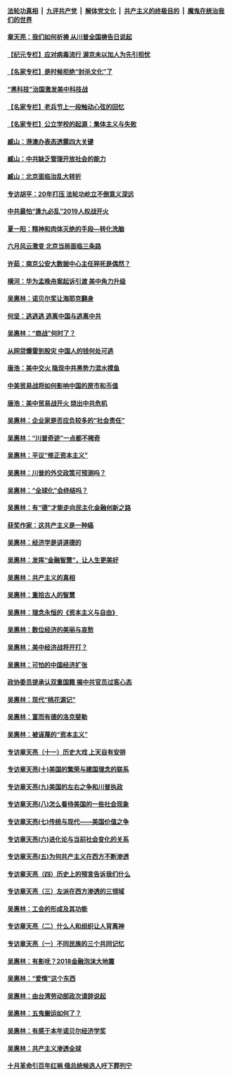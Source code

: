 

####  [法轮功真相](../../../../basic/blob/master/README.md?t=07011331) &nbsp;|&nbsp; [九评共产党](../../../../9ping.md/blob/master/README.md?t=07011331) &nbsp;|&nbsp; [解体党文化](../../../../jtdwh.md/blob/master/README.md?t=07011331)  &nbsp;|&nbsp; [共产主义的终极目的](../../../../gczydzjmd.md/blob/master/README.md?t=07011331) &nbsp;|&nbsp; [魔鬼在统治我们的世界](../../../../mgztzwmdsj.md/blob/master/README.md?t=07011331) 

#### [章天亮：我们如何祈祷 从川普全国祷告日说起](../pages/nsc423/n11944627.md?t=07011331) 

#### [【纪元专栏】应对病毒流行 渥京未以加人为先引担忧](../pages/nsc423/n11875714.md?t=07011331) 

#### [【名家专栏】是时候拒绝“封杀文化”了](../pages/nsc423/n11814093.md?t=07011331) 

#### [“黑科技”治国激发美中科技战](../pages/nsc423/n11638056.md?t=07011331) 

#### [【名家专栏】老兵节上一段触动心弦的回忆](../pages/nsc423/n11646016.md?t=07011331) 

#### [【名家专栏】公立学校的起源：集体主义与失败](../pages/nsc423/n11601833.md?t=07011331) 

#### [臧山：港澳办表态透露四大关键](../pages/nsc423/n11421628.md?t=07011331) 

#### [臧山：中共缺乏管理开放社会的能力](../pages/nsc423/n11407457.md?t=07011331) 

#### [臧山：北京面临治乱大转折](../pages/nsc423/n11406895.md?t=07011331) 

#### [专访胡平：20年打压 法轮功屹立不倒意义深远](../pages/nsc423/n11398800.md?t=07011331) 

#### [中共最怕“逢九必乱”2019人权战开火](../pages/nsc423/n11385248.md?t=07011331) 

#### [夏一阳：精神和肉体灭绝的手段—转化洗脑](../pages/nsc423/n11368250.md?t=07011331) 

#### [六月风云激变 北京当局面临三条路](../pages/nsc423/n11313668.md?t=07011331) 

#### [许茹：南京公安大数据中心主任猝死是偶然？](../pages/nsc423/n11064744.md?t=07011331) 

#### [横河：华为孟晚舟案起诉引渡 美中角力升级](../pages/nsc423/n11027230.md?t=07011331) 

#### [吴惠林：诺贝尔奖让海耶克翻身](../pages/nsc423/n10890049.md?t=07011331) 

#### [何坚：逃逃逃 逃离中国与逃离中共](../pages/nsc423/n10592891.md?t=07011331) 

#### [吴惠林：“商战”何时了？](../pages/nsc423/n10573558.md?t=07011331) 

#### [从网贷爆雷到股灾 中国人的钱何处可逃](../pages/nsc423/n10572800.md?t=07011331) 

#### [唐浩：美中交火 隐现中共黑势力混水摸鱼](../pages/nsc423/n10544040.md?t=07011331) 

#### [中美贸易战将如何影响中国的房市和币值](../pages/nsc423/n10543697.md?t=07011331) 

#### [唐浩：美中贸易战开火 烧出中共危机](../pages/nsc423/n10540126.md?t=07011331) 

#### [吴惠林：企业家是否应负较多的“社会责任”](../pages/nsc423/n10535022.md?t=07011331) 

#### [吴惠林：“川普奇迹”一点都不稀奇](../pages/nsc423/n10512808.md?t=07011331) 

#### [吴惠林：平议“修正资本主义”](../pages/nsc423/n10495724.md?t=07011331) 

#### [吴惠林：川普的外交政策可预测吗？](../pages/nsc423/n10462387.md?t=07011331) 

#### [吴惠林：“全球化”会终结吗？](../pages/nsc423/n10452838.md?t=07011331) 

#### [吴惠林：有“德”才能走向民主化金融创新之路](../pages/nsc423/n10432292.md?t=07011331) 

#### [获奖作家：这共产主义是一种癌](../pages/nsc423/n10431541.md?t=07011331) 

#### [吴惠林：经济学是讲道德的](../pages/nsc423/n10398014.md?t=07011331) 

#### [吴惠林：发挥“金融智慧”，让人生更美好](../pages/nsc423/n10375019.md?t=07011331) 

#### [吴惠林：共产主义的真相](../pages/nsc423/n10351394.md?t=07011331) 

#### [吴惠林：重拾古人的智慧](../pages/nsc423/n10337691.md?t=07011331) 

#### [吴惠林：理念永恒的《资本主义与自由》](../pages/nsc423/n10316274.md?t=07011331) 

#### [吴惠林：数位经济的美丽与哀愁](../pages/nsc423/n10292946.md?t=07011331) 

#### [吴惠林：美中经济战将开打？](../pages/nsc423/n10258825.md?t=07011331) 

#### [吴惠林：可怕的中国经济扩张](../pages/nsc423/n10219147.md?t=07011331) 

#### [政协委员提承认双重国籍 揭中共官员过客心态](../pages/nsc423/n10208809.md?t=07011331) 

#### [吴惠林：现代“桃花源记”](../pages/nsc423/n10185234.md?t=07011331) 

#### [吴惠林：富而有德的洛克斐勒](../pages/nsc423/n10142264.md?t=07011331) 

#### [吴惠林：被诬蔑的“资本主义”](../pages/nsc423/n10124816.md?t=07011331) 

#### [专访章天亮（十一）历史大戏 上天自有安排](../pages/nsc423/n10094905.md?t=07011331) 

#### [专访章天亮(十)美国的繁荣与建国理念的联系](../pages/nsc423/n10094899.md?t=07011331) 

#### [专访章天亮(九)美国的左右之争和川普执政](../pages/nsc423/n10094889.md?t=07011331) 

#### [专访章天亮(八)怎么看待美国的一些社会现象](../pages/nsc423/n10094857.md?t=07011331) 

#### [专访章天亮(七)传统与现代——美国价值之争](../pages/nsc423/n10093140.md?t=07011331) 

#### [专访章天亮(六)进化论与当前社会变化的关系](../pages/nsc423/n10092036.md?t=07011331) 

#### [专访章天亮(五)为何共产主义在西方不断渗透](../pages/nsc423/n10083620.md?t=07011331) 

#### [专访章天亮（四）历史上的预言告诉我们什么](../pages/nsc423/n10083606.md?t=07011331) 

#### [专访章天亮（三）左派在西方渗透的三领域](../pages/nsc423/n10081115.md?t=07011331) 

#### [吴惠林：工会的形成及其功能](../pages/nsc423/n10080633.md?t=07011331) 

#### [专访章天亮（二）什么人和组织让人背离神](../pages/nsc423/n10076637.md?t=07011331) 

#### [专访章天亮（一）不同民族的三个共同记忆](../pages/nsc423/n10074188.md?t=07011331) 

#### [吴惠林：有影呒？2018金融泡沫大地震](../pages/nsc423/n10040534.md?t=07011331) 

#### [吴惠林：“爱情”这个东西](../pages/nsc423/n10019423.md?t=07011331) 

#### [吴惠林：由台湾劳动部政次请辞说起](../pages/nsc423/n9979679.md?t=07011331) 

#### [吴惠林：五鬼搬运如何了？](../pages/nsc423/n9925338.md?t=07011331) 

#### [吴惠林：有感于本年诺贝尔经济学奖](../pages/nsc423/n9871883.md?t=07011331) 

#### [吴惠林：共产主义渗透全球](../pages/nsc423/n9812748.md?t=07011331) 

#### [十月革命引百年红祸 俄总统候选人吁下葬列宁](../pages/nsc423/n9810182.md?t=07011331) 

